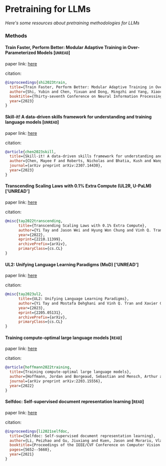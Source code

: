 # Pretraining for LLMs
*Here's some resources about pretraining methodologies for LLMs*


### Methods


#### Train Faster, Perform Better: Modular Adaptive Training in Over-Parameterized Models [`UNREAD`]

paper link: [here](https://openreview.net/pdf?id=dWDEBW2raJ)

citation: 
```bibtex
@inproceedings{shi2023train,
  title={Train Faster, Perform Better: Modular Adaptive Training in Over-Parameterized Models},
  author={Shi, Yubin and Chen, Yixuan and Dong, Mingzhi and Yang, Xiaochen and Li, Dongsheng and Wang, Yujiang and Dick, Robert P and Lv, Qin and Zhao, Yingying and Yang, Fan and others},
  booktitle={Thirty-seventh Conference on Neural Information Processing Systems},
  year={2023}
}
```
    


#### Skill-it! A data-driven skills framework for understanding and training language models [`UNREAD`]

paper link: [here](https://arxiv.org/pdf/2307.14430)

citation: 
```bibtex
@article{chen2023skill,
  title={Skill-it! A data-driven skills framework for understanding and training language models},
  author={Chen, Mayee F and Roberts, Nicholas and Bhatia, Kush and Wang, Jue and Zhang, Ce and Sala, Frederic and R{\'e}, Christopher},
  journal={arXiv preprint arXiv:2307.14430},
  year={2023}
}
```
    

#### Transcending Scaling Laws with 0.1% Extra Compute (UL2R, U-PaLM) ['UNREAD']

paper link: [here](https://arxiv.org/pdf/2210.11399.pdf)

citation:
```bibtex
@misc{tay2022transcending,
      title={Transcending Scaling Laws with 0.1% Extra Compute}, 
      author={Yi Tay and Jason Wei and Hyung Won Chung and Vinh Q. Tran and David R. So and Siamak Shakeri and Xavier Garcia and Huaixiu Steven Zheng and Jinfeng Rao and Aakanksha Chowdhery and Denny Zhou and Donald Metzler and Slav Petrov and Neil Houlsby and Quoc V. Le and Mostafa Dehghani},
      year={2022},
      eprint={2210.11399},
      archivePrefix={arXiv},
      primaryClass={cs.CL}
}
```


#### UL2: Unifying Language Learning Paradigms (MoD) ['UNREAD']

paper link: [here](https://arxiv.org/pdf/2205.05131.pdf)

citation:
```bibtex
@misc{tay2023ul2,
      title={UL2: Unifying Language Learning Paradigms}, 
      author={Yi Tay and Mostafa Dehghani and Vinh Q. Tran and Xavier Garcia and Jason Wei and Xuezhi Wang and Hyung Won Chung and Siamak Shakeri and Dara Bahri and Tal Schuster and Huaixiu Steven Zheng and Denny Zhou and Neil Houlsby and Donald Metzler},
      year={2023},
      eprint={2205.05131},
      archivePrefix={arXiv},
      primaryClass={cs.CL}
}
```


#### Training compute-optimal large language models [`READ`]

paper link: [here](https://arxiv.org/pdf/2203.15556)

citation: 
```bibtex
@article{hoffmann2022training,
  title={Training compute-optimal large language models},
  author={Hoffmann, Jordan and Borgeaud, Sebastian and Mensch, Arthur and Buchatskaya, Elena and Cai, Trevor and Rutherford, Eliza and Casas, Diego de Las and Hendricks, Lisa Anne and Welbl, Johannes and Clark, Aidan and others},
  journal={arXiv preprint arXiv:2203.15556},
  year={2022}
}
```
    

#### Selfdoc: Self-supervised document representation learning [`READ`]

paper link: [here](https://openaccess.thecvf.com/content/CVPR2021/papers/Li_SelfDoc_Self-Supervised_Document_Representation_Learning_CVPR_2021_paper.pdf)

citation: 
```bibtex
@inproceedings{li2021selfdoc,
  title={Selfdoc: Self-supervised document representation learning},
  author={Li, Peizhao and Gu, Jiuxiang and Kuen, Jason and Morariu, Vlad I and Zhao, Handong and Jain, Rajiv and Manjunatha, Varun and Liu, Hongfu},
  booktitle={Proceedings of the IEEE/CVF Conference on Computer Vision and Pattern Recognition},
  pages={5652--5660},
  year={2021}
}
```
    